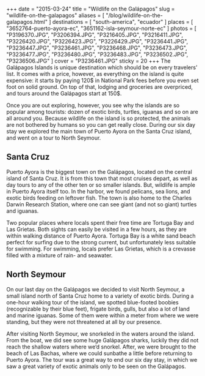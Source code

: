 +++
date    = "2015-03-24"
title   = "Wildlife on the Galápagos"
slug    = "wildlife-on-the-galapagos"
aliases = [ "/blog/wildlife-on-the-galapagos.html" ]
destinations = [ "south-america", "ecuador" ]
places  = [ "3652764-puerto-ayora-ec", "3651162-isla-seymour-norte-ec" ]
photos  = [
  "P3196370.JPG", "P3206394.JPG", "P3216405.JPG", "P3216411.JPG", "P3226420.JPG",
  "P3226423.JPG", "P3226429.JPG", "P3236441.JPG", "P3236447.JPG", "P3236461.JPG",
  "P3236468.JPG", "P3236473.JPG", "P3236477.JPG", "P3236480.JPG", "P3236483.JPG",
  "P3236502.JPG", "P3236506.JPG"
]
cover  = "P3236461.JPG"
sticky = 20
+++
The Galápagos Islands is unique destination which should be on every travelers’ list. It comes with a price, however, as everything on the island is quite expensive: it starts by paying 120$ in National Park fees before you even set foot on solid ground. On top of that, lodging and groceries are overpriced, and tours around the Galápagos start at 150$.
<!--more-->

Once you are out exploring, however, you see why the islands are so popular among tourists: dozen of exotic birds, turtles, iguanas and so on are all around you. Because wildlife on the island is so protected, the animals are not bothered by humans so you can get really close. During our six day stay we explored the main town of Puerto Ayora on the Santa Cruz island, and went on a tour to North Seymour.

## Santa Cruz
Puerto Ayora is the biggest town on the Galápagos, located on the central island of Santa Cruz. It is from this town that most cruises depart, as well as day tours to any of the other ten or so smaller islands. But, wildlife is ample in Puerto Ayora itself too. In the harbor, we found pelicans, sea lions, and exotic birds feeding on leftover fish. The town is also home to the Charles Darwin Research Station, where one can see giant (and not so giant) turtles and iguanas.

Two popular places where locals spent their free time are Tortuga Bay and Las Grietas. Both sights can easily be visited in a few hours, as they are within walking distance of Puerto Ayora. Tortuga Bay is a white sand beach perfect for surfing due to the strong current, but unfortunately less suitable for swimming. For swimming, locals prefer Las Grietas, which is a crevasse filled with a mixture of rain- and seawater.

## North Seymour
On our last day on the Galápagos we decided to visit North Seymour, a small island north of Santa Cruz home to a variety of exotic birds. During a one-hour walking tour of the island, we spotted blue-footed boobies (recognizable by their blue feet), frigate birds, gulls, but also a lot of land and marine iguanas. Some of them were within a meter from where we were standing, but they were not threatened at all by our presence.

After visiting North Seymour, we snorkeled in the waters around the island. From the boat, we did see some huge Galápagos sharks, luckily they did not reach the shallow waters where we’d snorkel. After, we were brought to the beach of Las Bachas, where we could sunbathe a little before returning to Puerto Ayora. The tour was a great way to end our six day stay, in which we saw a great variety of exotic animals only to be seen on the Galápagos.